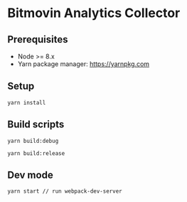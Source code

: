 # Bitmovin Analytics Collector

## Prerequisites

* Node >= 8.x
* Yarn package manager: https://yarnpkg.com

## Setup

```
yarn install
```

## Build scripts

```
yarn build:debug
```

```
yarn build:release
```

## Dev mode

```
yarn start // run webpack-dev-server
```
